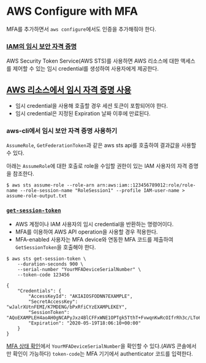 # AWS Configure with MFA
MFA를 추가하면서 `aws configure`에서도 인증을 추가해줘야 한다.

### [IAM의 임시 보안 자격 증명](https://docs.aws.amazon.com/ko_kr/IAM/latest/UserGuide/id_credentials_temp.html)
AWS Security Token Service(AWS STS)를 사용하면 AWS 리소스에 대한 액세스를 제어할 수 있는 임시 credential를 
생성하여 사용자에게 제공한다.


## [AWS 리소스에서 임시 자격 증명 사용](https://docs.aws.amazon.com/ko_kr/IAM/latest/UserGuide/id_credentials_temp_use-resources.html)

- 임시 credential을 사용해 호출할 경우 세션 토큰이 포함되어야 한다.
- 임시 credential은 지정된 Expiration 날짜 이후에 만료된다. 

### aws-cli에서 임시 보안 자격 증명 사용하기
`AssumeRole`, `GetFederationToken`과 같은 aws sts api를 호출하여 결과값을 사용할 수 있다. 

아래는 `AssumeRole`에 대한 호출로 role을 수임할 권한이 있는 IAM 사용자의 자격 증명을 참조한다.
```console
$ aws sts assume-role --role-arn arn:aws:iam::123456789012:role/role-name --role-session-name "RoleSession1" --profile IAM-user-name > assume-role-output.txt
```

### [`get-session-token`](https://docs.aws.amazon.com/cli/latest/reference/sts/get-session-token.html)
- AWS 계정이나 IAM 사용자의 임시 credential을 반환하는 명령어이다. 
- MFA를 이용하여 AWS API operation을 사용할 경우 적용한다.
- MFA-enabled 사용자는 MFA device와 연동한 MFA 코드를 제출하여 `GetSessionToken`을 호출해야 한다.

```console
$ aws sts get-session-token \
    --duration-seconds 900 \
    --serial-number "YourMFADeviceSerialNumber" \
    --token-code 123456

{
    "Credentials": {
        "AccessKeyId": "AKIAIOSFODNN7EXAMPLE",
        "SecretAccessKey": "wJalrXUtnFEMI/K7MDENG/bPxRfiCYzEXAMPLEKEY",
        "SessionToken": "AQoEXAMPLEH4aoAH0gNCAPyJxz4BlCFFxWNE1OPTgk5TthT+FvwqnKwRcOIfrRh3c/LTo6UDdyJwOOvEVPvLXCrrrUtdnniCEXAMPLE/IvU1dYUg2RVAJBanLiHb4IgRmpRV3zrkuWJOgQs8IZZaIv2BXIa2R4OlgkBN9bkUDNCJiBeb/AXlzBBko7b15fjrBs2+cTQtpZ3CYWFXG8C5zqx37wnOE49mRl/+OtkIKGO7fAE",
        "Expiration": "2020-05-19T18:06:10+00:00"
    }
}
```


[MFA 상태 확인](https://docs.aws.amazon.com/ko_kr/IAM/latest/UserGuide/id_credentials_mfa_checking-status.html)에서 `YourMFADeviceSerialNumber`을 확인할 수 있다.(AWS 콘솔에서만 확인이 가능하다)
`token-code`는 MFA 기기에서 authenticator 코드를 입력한다.


